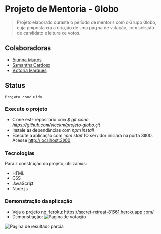 # Projeto de Mentoria - Globo
> Projeto elaborado durante o período de mentoria com o Grupo Globo, cuja proposta era a criação de uma página de votação, com seleção de candidato e leitura de votos. 

## Colaboradoras 
 - [Brunna Mattos](https://github.com/brunnamattos)
 - [Samantha Cardoso](https://github.com/samanthacardosoo)
 - [Victoria Marques](https://github.com/vicckm)

## Status
    Projeto concluído

### Execute o projeto
 - Clone este repositório com *$ git clone <https://github.com/vicckm/projeto-globo.git>*
 - Instale as dependências com *npm install*
 - Execute a aplicação com *npm start* (O servidor iniciará na porta 3000. Acesse <http://localhost:3000>

 ### Tecnologias
 Para a construção do projeto, utilizamos:

 - HTML
 - CSS
 - JavaScript
 - Node.js
 
 ### Demonstração da aplicação
 - Veja o projeto no Heroku: <https://secret-retreat-81661.herokuapp.com/>
 - Demonstração:
 ![Pagina de votação](https://github.com/vicckm/projeto-globo/blob/master/src/public/img/pag1.jpg)

 ![Pagina de resultado parcial](https://github.com/vicckm/projeto-globo/blob/master/src/public/img/pag2.jpg)
